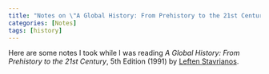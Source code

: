 ```yaml
---
title: "Notes on \"A Global History: From Prehistory to the 21st Century, 5th Edition\""
categories: [Notes]
tags: [history]
---
```


Here are some notes I took while I was reading *A Global History: From Prehistory to the 21st Century*, 5th Edition (1991) by [Leften Stavrianos](https://en.wikipedia.org/wiki/L._S._Stavrianos).

